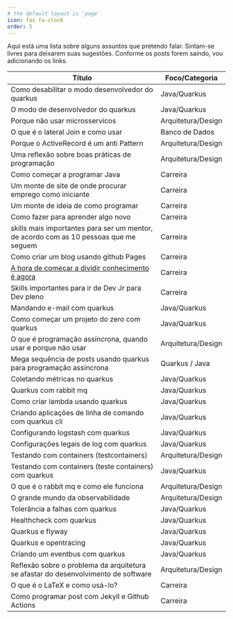```yaml
---
# the default layout is 'page'
icon: fas fa-clock
order: 5
---
```


Aqui está uma lista sobre alguns assuntos que pretendo falar. Sintam-se livres para deixarem suas sugestões. Conforme os posts forem saindo, vou adicionando os links.

|Título | Foco/Categoria |
|---|---|
|Como desabilitar o modo desenvolvedor do quarkus | Java/Quarkus|
|O modo de desenvolvedor do quarkus | Java/Quarkus|
|Porque não usar microsservicos | Arquitetura/Design | 
|O que é o lateral Join e como usar | Banco de Dados|
|Porque o ActiveRecord é um anti Pattern | Arquitetura/Design|
|Uma reflexão sobre boas práticas de programação | Arquitetura/Design|
|Como começar a programar Java | Carreira |
|Um monte de site de onde procurar emprego como iniciante | Carreira |
|Um monte de ideia de como programar | Carreira |
|Como fazer para aprender algo novo | Carreira |
|skills mais importantes para ser um mentor, de acordo com as 10 pessoas que me seguem | Carreira | 
| Como criar um blog usando github Pages | Carreira |
| [A hora de começar a dividir conhecimento é agora](/posts/compartilhe-agora/)| Carreira |
| Skills importantes para ir de Dev Jr para Dev pleno | Carreira |
| Mandando e-mail com quarkus | Java/Quarkus|
|Como começar um projeto do zero com quarkus | Java/Quarkus|
|O que é programação assíncrona, quando usar e porque não usar | Arquitetura/Design|
|Mega sequência de posts usando quarkus para programação assíncrona| Quarkus / Java|
|Coletando métricas no quarkus | Java/Quarkus|
|Quarkus com rabbit mq | Java/Quarkus|
|Como criar lambda usando quarkus | Java/Quarkus|
|Criando aplicações de linha de comando com quarkus cli| Java/Quarkus|
|Configurando logstash com quarkus | Java/Quarkus|
|Configurações legais de log com quarkus | Java/Quarkus|
|Testando com containers (testcontainers) | Arquitetura/Design |
|Testando com containers (teste containers) com quarkus | Java/Quarkus|
|O que é o rabbit mq e como ele funciona  | Arquitetura/Design|
|O grande mundo da observabilidade | Arquitetura/Design|
|Tolerância a falhas com quarkus | Java/Quarkus |
|Healthcheck com quarkus | Java/Quarkus|
|Quarkus e flyway| Java/Quarkus|
|Quarkus e opentracing | Java/Quarkus|
|Criando um eventbus com quarkus| Java/Quarkus|
|Reflexão sobre o problema da arquitetura se afastar do desenvolvimento de software | Arquitetura/Design|
|O que é o LaTeX e como usá-lo?| Carreira|
|Como programar post com Jekyll e Github Actions| Carreira|
